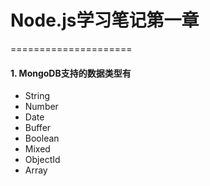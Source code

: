 # Node.js学习笔记第一章 #
=====================


#### 1. MongoDB支持的数据类型有
* String
* Number
* Date
* Buffer
* Boolean
* Mixed
* ObjectId
* Array



